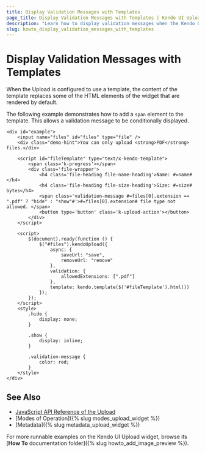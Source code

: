 ```yaml
---
title: Display Validation Messages with Templates
page_title: Display Validation Messages with Templates | Kendo UI Upload
description: "Learn how to display validation messages when the Kendo UI Upload is configured to use a template."
slug: howto_display_validation_messages_with_templates
---
```


# Display Validation Messages with Templates

When the Upload is configured to use a template, the content of the template replaces some of the HTML elements of the widget that are rendered by default.   

The following example demonstrates how to add a `span` element to the template. This allows a validation message to be conditionally displayed.



```dojo
<div id="example">
    <input name="files" id="files" type="file" />
    <div class="demo-hint">You can only upload <strong>PDF</strong> files.</div>

    <script id="fileTemplate" type="text/x-kendo-template">
        <span class='k-progress'></span>
        <div class='file-wrapper'>
            <h4 class='file-heading file-name-heading'>Name: #=name#</h4>
            <h4 class='file-heading file-size-heading'>Size: #=size# bytes</h4>
            <span class='validation-message #=files[0].extension == ".pdf" ? "hide" : "show"#'>#=files[0].extension# file type not allowed. </span>
            <button type='button' class='k-upload-action'></button>
        </div>
    </script>

    <script>
        $(document).ready(function () {
            $("#files").kendoUpload({
                async: {
                    saveUrl: "save",
                    removeUrl: "remove"
                },
                validation: {
                    allowedExtensions: [".pdf"]
                },
                template: kendo.template($('#fileTemplate').html())
            });
        });
    </script>
    <style>
        .hide {
            display: none;
        }

        .show {
            display: inline;
        }

        .validation-message {
            color: red;
        }
    </style>
</div>
```

## See Also

* [JavaScript API Reference of the Upload](/api/javascript/ui/upload)
* [Modes of Operation]({% slug modes_upload_widget %})
* [Metadata]({% slug metadata_upload_widget %})

For more runnable examples on the Kendo UI Upload widget, browse its [**How To** documentation folder]({% slug howto_add_image_preview %}).
